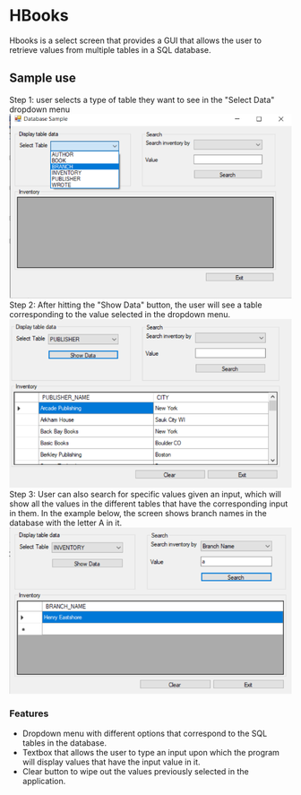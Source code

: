 # HBooks
Hbooks is a select screen that provides a GUI that allows the user to retrieve values from multiple tables in a SQL database.
<br>
## Sample use
Step 1: user selects a type of table they want to see in the "Select Data" dropdown menu
![My Image](HBooksSample/HbooksDemo1.png)
<br>
Step 2: After hitting the "Show Data" button, the user will see a table corresponding to the value selected in the dropdown menu.
![My Image](HBooksSample/HbooksDemo2.png)
<br>
Step 3: User can also search for specific values given an input, which will show all the values in the different tables that have the corresponding input in them. In the example below, the screen shows branch names in the database with the letter A in it.
<br>
![My Image](HBooksSample/HbooksDemo3.png)
### Features
- Dropdown menu with different options that correspond to the SQL tables in the database.
- Textbox that allows the user to type an input upon which the program will display values that have the input value in it.
- Clear button to wipe out the values previously selected in the application.
